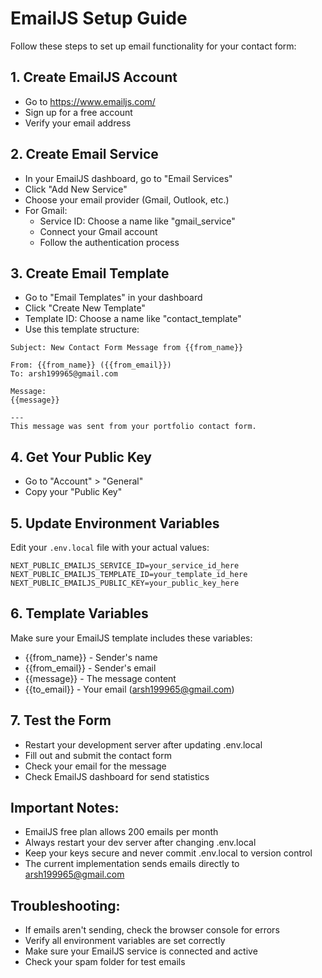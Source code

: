 # EmailJS Setup Guide

Follow these steps to set up email functionality for your contact form:

## 1. Create EmailJS Account
- Go to https://www.emailjs.com/
- Sign up for a free account
- Verify your email address

## 2. Create Email Service
- In your EmailJS dashboard, go to "Email Services"
- Click "Add New Service"
- Choose your email provider (Gmail, Outlook, etc.)
- For Gmail:
  - Service ID: Choose a name like "gmail_service"
  - Connect your Gmail account
  - Follow the authentication process

## 3. Create Email Template
- Go to "Email Templates" in your dashboard
- Click "Create New Template"
- Template ID: Choose a name like "contact_template"
- Use this template structure:

```
Subject: New Contact Form Message from {{from_name}}

From: {{from_name}} ({{from_email}})
To: arsh199965@gmail.com

Message:
{{message}}

---
This message was sent from your portfolio contact form.
```

## 4. Get Your Public Key
- Go to "Account" > "General"
- Copy your "Public Key"

## 5. Update Environment Variables
Edit your `.env.local` file with your actual values:

```
NEXT_PUBLIC_EMAILJS_SERVICE_ID=your_service_id_here
NEXT_PUBLIC_EMAILJS_TEMPLATE_ID=your_template_id_here
NEXT_PUBLIC_EMAILJS_PUBLIC_KEY=your_public_key_here
```

## 6. Template Variables
Make sure your EmailJS template includes these variables:
- {{from_name}} - Sender's name
- {{from_email}} - Sender's email
- {{message}} - The message content
- {{to_email}} - Your email (arsh199965@gmail.com)

## 7. Test the Form
- Restart your development server after updating .env.local
- Fill out and submit the contact form
- Check your email for the message
- Check EmailJS dashboard for send statistics

## Important Notes:
- EmailJS free plan allows 200 emails per month
- Always restart your dev server after changing .env.local
- Keep your keys secure and never commit .env.local to version control
- The current implementation sends emails directly to arsh199965@gmail.com

## Troubleshooting:
- If emails aren't sending, check the browser console for errors
- Verify all environment variables are set correctly
- Make sure your EmailJS service is connected and active
- Check your spam folder for test emails
